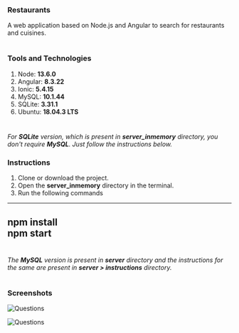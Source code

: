 ### Restaurants
A web application based on Node.js and Angular to search for restaurants and cuisines.
#    
    
### Tools and Technologies
1. Node: **13.6.0**
2. Angular: **8.3.22**
3. Ionic: **5.4.15**
4. MySQL: **10.1.44**
5. SQLite: **3.31.1**
6. Ubuntu: **18.04.3 LTS**
#    
    
*For **SQLite** version, which is present in **server_inmemory** directory, you don't require **MySQL**. Just follow the instructions below.*

### Instructions
1. Clone or download the project.
2. Open the **server_inmemory** directory in the terminal.
3. Run the following commands
---
**npm install**    
**npm start** 
---
#    
    
*The **MySQL** version is present in **server** directory and the instructions for the same are present in **server > instructions** directory.*
#    
    
### Screenshots
![Questions](https://raw.githubusercontent.com/rohitkori/restaurant_search_app/master/server/screenshots/restaurant2.png)

![Questions](https://raw.githubusercontent.com/rohitkori/restaurant_search_app/master/server/screenshots/restaurant1.png)
